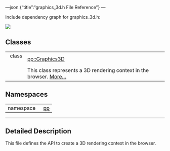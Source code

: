 —json {“title”:“graphics\_3d.h File Reference”} —

Include dependency graph for graphics\_3d.h:

![](/docs/native-client/pepper_beta/cpp/graphics__3d_8h__incl.png)

Classes
-------

<table><tbody><tr class="odd"><td style="text-align: right;">class  </td><td><a href="/docs/native-client/pepper_beta/cpp/classpp_1_1_graphics3_d/" class="el">pp::Graphics3D</a></td></tr><tr class="even"><td style="text-align: right;"> </td><td>This class represents a 3D rendering context in the browser. <a href="/docs/native-client/pepper_beta/cpp/classpp_1_1_graphics3_d#details">More…</a><br />
</td></tr></tbody></table>

Namespaces
----------

<table><tbody><tr class="odd"><td style="text-align: right;">namespace  </td><td><a href="/docs/native-client/pepper_beta/cpp/namespacepp/" class="el">pp</a></td></tr></tbody></table>

------------------------------------------------------------------------

<span id="details" class="anchor" style="margin: 0;"></span>

Detailed Description
--------------------

This file defines the API to create a 3D rendering context in the browser.
